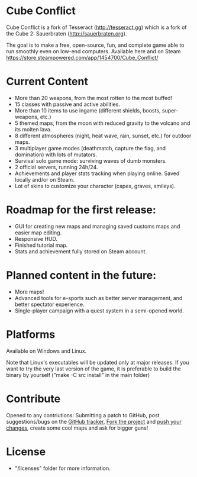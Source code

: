 # Cube Conflict

Cube Conflict is a fork of Tesseract (http://tesseract.gg) which is a fork of the Cube 2: Sauerbraten (http://sauerbraten.org).

The goal is to make a free, open-source, fun, and complete game able to run smoothly even on low-end computers.
Available here and on Steam https://store.steampowered.com/app/1454700/Cube_Conflict/

# Current Content
- More than 20 weapons, from the most rotten to the most buffed!
- 15 classes with passive and active abilities.
- More than 10 items to use ingame (different shields, boosts, super-weapons, etc.)
- 5 themed maps, from the moon with reduced gravity to the volcano and its molten lava.
- 8 different atmospheres (night, heat wave, rain, sunset, etc.) for outdoor maps.
- 3 multiplayer game modes (deathmatch, capture the flag, and domination) with lots of mutators.
- Survival solo game mode: surviving waves of dumb monsters.
- 2 official servers, running 24h/24.
- Achievements and player stats tracking when playing online. Saved locally and/or on Steam.
- Lot of skins to customize your character (capes, graves, smileys).

# Roadmap for the first release:
- GUI for creating new maps and managing saved customs maps and easier map editing.
- Responsive HUD.
- Finished tutorial map.
- Stats and achievement fully stored on Steam account.

# Planned content in the future:
- More maps!
- Advanced tools for e-sports such as better server management, and better spectator experience.
- Single-player campaign with a quest system in a semi-opened world.

# Platforms
Available on Windows and Linux.

Note that Linux's executables will be updated only at major releases. If you want to try the
very last version of the game, it is preferable to build the binary by yourself
("make -C src install" in the main folder)

# Contribute
Opened to any contriutions: Submitting a patch to GitHub, post suggestions/bugs on the [GitHub tracker](https://github.com/CubeConflict/Cube-Conflict/issues), 
[Fork the project](https://github.com/CubeConflict/Cube-Conflict/fork) and [push your changes](https://github.com/CubeConflict/Cube-Conflict/pulls),
create some cool maps and ask for bigger guns!

# License
- "/licenses" folder for more information.